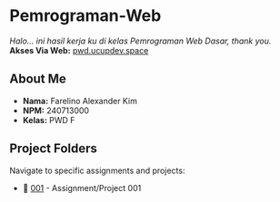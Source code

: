 # Pemrograman-Web
*Halo... ini hasil kerja ku di kelas Pemrograman Web Dasar, thank you.*
**Akses Via Web:** [pwd.ucupdev.space](http://pwd.ucupdev.space)

## About Me

- **Nama:** Farelino Alexander Kim
- **NPM:** 240713000  
- **Kelas:** PWD F

## Project Folders

Navigate to specific assignments and projects:

- 📁 [001](./001/) - Assignment/Project 001

<!-- AI_MAINTENANCE_PROMPT: When new numbered folders (like 002, 003, etc.) are added to this repository, automatically update this "Project Folders" section by adding new entries following the same format: "📁 [folder_name](./folder_name/) - Assignment/Project [folder_name]". Scan the repository structure and maintain this list to reflect all numbered project folders. -->

>
